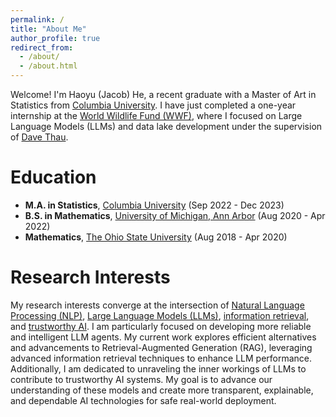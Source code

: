 ```yaml
---
permalink: /
title: "About Me"
author_profile: true
redirect_from: 
  - /about/
  - /about.html
---
```


Welcome! I'm Haoyu (Jacob) He, a recent graduate with a Master of Art in Statistics from [Columbia University](https://stat.columbia.edu/). I have just completed a one-year internship at the [World Wildlife Fund (WWF)](https://www.worldwildlife.org/), where I focused on Large Language Models (LLMs) and data lake development under the supervision of [Dave Thau](https://www.linkedin.com/in/davethau/).

Education
======
- **M.A. in Statistics**, [Columbia University](https://stat.columbia.edu/) (Sep 2022 - Dec 2023)
- **B.S. in Mathematics**, [University of Michigan, Ann Arbor](https://lsa.umich.edu/math) (Aug 2020 - Apr 2022)
- **Mathematics**, [The Ohio State University](https://math.osu.edu/) (Aug 2018 - Apr 2020)

Research Interests
======
My research interests converge at the intersection of [Natural Language Processing (NLP)](https://en.wikipedia.org/wiki/Natural_language_processing), [Large Language Models (LLMs)](https://en.wikipedia.org/wiki/Large_language_model), [information retrieval](https://en.wikipedia.org/wiki/Information_retrieval), and [trustworthy AI](https://en.wikipedia.org/wiki/Trustworthy_AI). I am particularly focused on developing more reliable and intelligent LLM agents. My current work explores efficient alternatives and advancements to Retrieval-Augmented Generation (RAG), leveraging advanced information retrieval techniques to enhance LLM performance. Additionally, I am dedicated to unraveling the inner workings of LLMs to contribute to trustworthy AI systems. My goal is to advance our understanding of these models and create more transparent, explainable, and dependable AI technologies for safe real-world deployment.